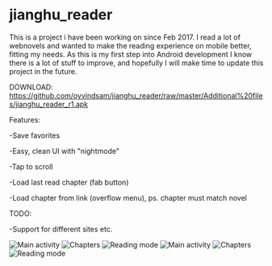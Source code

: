 # jianghu_reader
This is a project i have been working on since Feb 2017. I read a lot of webnovels and wanted to make the reading experience on mobile better, fitting my needs. As this is my first step into Android development I know there is a lot of stuff to improve, and hopefully I will make time to update this project in the future.



DOWNLOAD: https://github.com/oyvindsam/jianghu_reader/raw/master/Additional%20files/jianghu_reader_r1.apk



Features:

-Save favorites

-Easy, clean UI with "nightmode"

-Tap to scroll 

-Load last read chapter (fab button)

-Load chapter from link (overflow menu), ps. chapter must match novel




TODO:

-Support for different sites etc.



![Main activity](https://github.com/oyvindsam/jianghu_reader/blob/aSyncTaskLoader/Additional%20files/Screenshot_20170708-233005.png) ![Chapters](https://github.com/oyvindsam/jianghu_reader/blob/aSyncTaskLoader/Additional%20files/Screenshot_20170708-215422.png)
![Reading mode](https://github.com/oyvindsam/jianghu_reader/blob/aSyncTaskLoader/Additional%20files/Screenshot_20170708-233044.png) ![Main activity](https://github.com/oyvindsam/jianghu_reader/blob/aSyncTaskLoader/Additional%20files/Screenshot_20170708-215454.png) ![Chapters](https://github.com/oyvindsam/jianghu_reader/blob/aSyncTaskLoader/Additional%20files/Screenshot_20170708-233444.png) ![Reading mode](https://github.com/oyvindsam/jianghu_reader/blob/aSyncTaskLoader/Additional%20files/Screenshot_20170708-233551.png)




